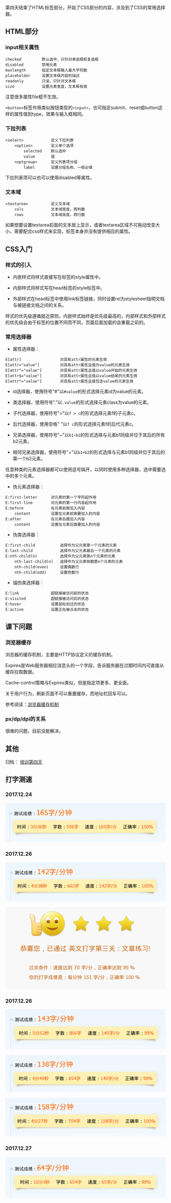 
第四天结束了HTML标签部分，开始了CSS部分的内容，涉及到了CSS的常用选择器。

## HTML部分

### input相关属性

```
checked         默认选中，只针对单选框和复选框
disabled        禁用元素
maxlength       指定文本框输入最大字符数
placeholder     设置文本框内容的描述
readonly        只读，只针对文本框
size            设置元素宽度，文本框有效
```

注意很多属性file框不生效。

`<button>`标签作用类似按钮类型的`<input>`，也可指定submit、reset或button这样的属性值到type，效果与输入框相同。

### 下拉列表

```
<select>            定义下拉列表
    <option>        定义单个选项
        selected    默认选中
        value       值
    <optgroup>      定义列表项分组
        label       设置分组名称，一般必填
```

下拉列表项可以也可以使用disabled等属性。

### 文本域

```
<textarea>          定义文本域
    cols            文本域宽度，跨列数
    rows            文本域高度，跨行数
```

如果想要设置textarea前面的文本居上显示，或者textarea区域不可拖动改变大小，需要配合css样式来实现，标签本身并没有提供相应的属性。

## CSS入门

### 样式的引入

- 内嵌样式将样式直接写在标签的style属性中。

- 内部样式将样式写在head标签的style标签中。

- 外部样式在head标签中使用link标签链接，同时设置rel为stylesheet指明文档与被链接文档之间的关系。

样式的优先级遵循就近原则，内嵌样式始终是优先级最高的，内部样式和外部样式的优先级会由于标签的位置不同而不同，页面后面加载的会重载之前的。

### 常用选择器

- 属性选择器：

```
E[attr]                 对具有attr属性的元素生效
E[attr="value"]         对具有attr属性且值为value的元素生效
E[attr^="value"]        对具有attr属性且值以value开始的元素生效
E[attr$="value"]        对具有attr属性且值以value结尾的元素生效
E[attr*="value"]        对具有attr属性且值包含value的元素生效
```

- id选择器，使用符号"#"以`#value`的形式选择元素id为value的元素。

- 类选择器，使用符号"."以`.value`的形式选择元素class为value的元素。

- 子代选择器，使用符号">"以`f > c`的形式选择元素f的子元素c。

- 后代选择器，使用空格" "以`f c`的形式选择元素f的后代元素c。

- 兄弟选择器，使用符号"~"以`b1~b2`的形式选择与元素b1同级并位于其后的所有b2元素。

- 相邻兄弟选择器，使用符号"+"以`b1+b2`的形式选择与元素b1同级并位于其后的第一个b2元素。

任意种类的元素选择器都可以使用逗号隔开，以同时使用多种选择器，选中需要选中的多个元素。

- 伪元素选择器：

```
E:first-letter      对元素的第一个字符起作用
E:first-line        对元素的第一行内容起作用
E:before            在元素前面加入内容
    content         设置在元素前面要加入的内容
E:after             在元素后面加入内容
    content         设置在元素后面要加入的内容
```

- 伪类选择器：

```
E:first-child           选择作为父元素第一个元素的元素
E:last-child            选择作为父元素最后一个元素的元素
E:nth-child(n)          选择作为父元素第n个元素的元素
    nth-last-child(n)   选择作为父元素倒数第n个元素的元素
    nth-child(even)     设置偶数行
    nth-child(odd)      设置奇数行
```

- 锚伪类选择器：

```
E:link              超链接被访问前的状态
E:visited           超链接被访问后的状态
E:hover             设置鼠标划过的状态
E:active            设置正在被点击的状态
```

## 课下问题

### 浏览器缓存

浏览器的缓存机制，主要是HTTP协议定义的缓存机制。

Expires是Web服务器相应消息头的一个字段，告诉服务器在过期时间内可直接从缓存拉取数据。

Cache-control策略与Expires类似，但是指定项更多、更全面。

关于用户行为，刷新页面不可以重置缓存，而地址栏回车可以。

参考阅读：[浏览器缓存机制](https://www.cnblogs.com/skynet/archive/2012/11/28/2792503.html)

### px/dp/dpi的关系

很难的问题，目前没能解决。

## 其他

归档： [培训第四天](http://blog.smallyu.net/2017/12/24/培训第四天/)

## 打字测速

### 2017.12.24

![testing.png](./images/testing2.png)

### 2017.12.26

![testing.png](./images/testing3.png)

![testing.png](./images/testing4.png)

### 2017.12.26

![testing.png](./images/testing5.png)

![testing.png](./images/testing6.png)

![testing.png](./images/testing7.png)

### 2017.12.27

![testing.png](./images/testing8.png)